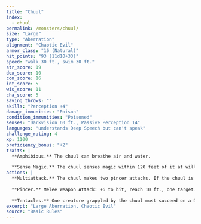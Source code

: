 ```yaml
---
title: "Chuul"
index:
  - chuul
permalink: /monsters/chuul/
size: "Large"
type: "Aberration"
alignment: "Chaotic Evil"
armor_class: "16 (Natural)"
hit_points: "93 (11d10+33)"
speed: "walk 30 ft., swim 30 ft."
str_score: 19
dex_score: 10
con_score: 16
int_score: 5
wis_score: 11
cha_score: 5
saving_throws: ""
skills: "Perception +4"
damage_immunities: "Poison"
condition_immunities: "Poisoned"
senses: "Darkvision 60 ft., Passive Perception 14"
languages: "understands Deep Speech but can't speak"
challenge_rating: 4
xp: 1100
proficiency_bonus: "+2"
traits: |
  **Amphibious.** The chuul can breathe air and water.
  
  **Sense Magic.** The chuul senses magic within 120 feet of it at will. This trait otherwise works like the detect magic spell but isn't itself magical.
actions: |
  **Multiattack.** The chuul makes two pincer attacks. If the chuul is grappling a creature, the chuul can also use its tentacles once.
  
  **Pincer.** Melee Weapon Attack: +6 to hit, reach 10 ft., one target. Hit: 11 (2d6 + 4) bludgeoning damage. The target is grappled (escape DC 14) if it is a Large or smaller creature and the chuul doesn't have two other creatures grappled.
  
  **Tentacles.** One creature grappled by the chuul must succeed on a DC 13 Constitution saving throw or be poisoned for 1 minute. Until this poison ends, the target is paralyzed. The target can repeat the saving throw at the end of each of its turns, ending the effect on itself on a success.
excerpt: "Large Aberration, Chaotic Evil"
source: "Basic Rules"
---
```

